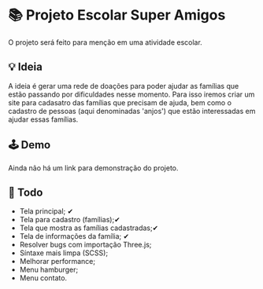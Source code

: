 # 📚 Projeto Escolar Super Amigos

O projeto será feito para menção em uma atividade escolar.

## 💡 Ideia

A ideia é gerar uma rede de doações para poder ajudar as famílias que estão passando por dificuldades nesse momento. Para isso iremos criar um site para cadasatro das famílias que precisam de ajuda, bem como o cadastro de pessoas (aqui denominadas 'anjos') que estão interessadas em ajudar essas famílias.

## 🕹 Demo

Ainda não há um link para demonstração do projeto.

## 📝 Todo

* Tela principal; ✔
* Tela para cadastro (famílias);✔
* Tela que mostra as famílias cadastradas;✔
* Tela de informações da família; ✔
* Resolver bugs com importação Three.js;
* Síntaxe mais limpa (SCSS);
* Melhorar performance;
* Menu hamburger;
* Menu contato.